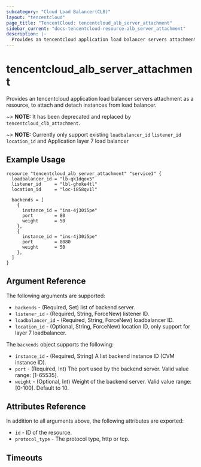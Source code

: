 ```yaml
---
subcategory: "Cloud Load Balancer(CLB)"
layout: "tencentcloud"
page_title: "TencentCloud: tencentcloud_alb_server_attachment"
sidebar_current: "docs-tencentcloud-resource-alb_server_attachment"
description: |-
  Provides an tencentcloud application load balancer servers attachment as a resource, to attach and detach instances from load balancer.
---
```


# tencentcloud_alb_server_attachment

Provides an tencentcloud application load balancer servers attachment as a resource, to attach and detach instances from load balancer.

~> **NOTE:** It has been deprecated and replaced by `tencentcloud_clb_attachment`.

~> **NOTE:** Currently only support existing `loadbalancer_id` `listener_id` `location_id` and Application layer 7 load balancer

## Example Usage

```hcl
resource "tencentcloud_alb_server_attachment" "service1" {
  loadbalancer_id = "lb-qk1dqox5"
  listener_id     = "lbl-ghoke4tl"
  location_id     = "loc-i858qv1l"

  backends = [
    {
      instance_id = "ins-4j30i5pe"
      port        = 80
      weight      = 50
    },
    {
      instance_id = "ins-4j30i5pe"
      port        = 8080
      weight      = 50
    },
  ]
}
```

## Argument Reference

The following arguments are supported:

* `backends` - (Required, Set) list of backend server.
* `listener_id` - (Required, String, ForceNew) listener ID.
* `loadbalancer_id` - (Required, String, ForceNew) loadbalancer ID.
* `location_id` - (Optional, String, ForceNew) location ID, only support for layer 7 loadbalancer.

The `backends` object supports the following:

* `instance_id` - (Required, String) A list backend instance ID (CVM instance ID).
* `port` - (Required, Int) The port used by the backend server. Valid value range: [1-65535].
* `weight` - (Optional, Int) Weight of the backend server. Valid value range: [0-100]. Default to 10.

## Attributes Reference

In addition to all arguments above, the following attributes are exported:

* `id` - ID of the resource.
* `protocol_type` - The protocol type, http or tcp.


## Timeouts

<no value>


